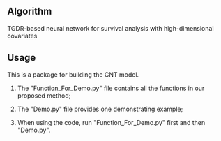 Algorithm
-------
TGDR-based neural network for survival analysis with high-dimensional covariates


Usage
-------
This is a package for building the CNT model.

1. The "Function_For_Demo.py" file contains all the functions  in our proposed method;

2. The "Demo.py" file provides one demonstrating example;

3. When using the code, run "Function_For_Demo.py" first and then "Demo.py".
